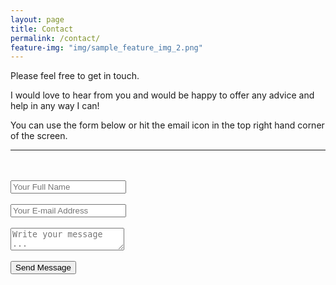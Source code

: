 ```yaml
---
layout: page
title: Contact
permalink: /contact/
feature-img: "img/sample_feature_img_2.png"
---
```

Please feel free to get in touch.

I would love to hear from you and would be happy to offer any advice and help in any way I can!

You can use the form below or hit the email icon in the top right hand corner of the screen.
<hr color="gray">
<!-- The action attribute defines the action to be performed when the form is submitted. -->
<!-- Normally, the form data is sent to a web page on the server when the user clicks on the submit button. -->
<!-- The form-handler is typically a server page with a script for processing input data. -->
<form action="https://getsimpleform.com/messages?form_api_token=de85fca5406099e946210cda2d92b29f" method="post">
  <!-- the redirect_to is optional, the form will redirect to the referrer on submission -->
  <input type='hidden' name='redirect_to' value='http://samibirnbaum.com/thank-you' />
  <br/><br/>
  <input type='text' name='name' placeholder='Your Full Name' />
  <br/><br/>
  <input type='email' name='email' placeholder='Your E-mail Address' />
  <br/><br/>
  <textarea name='message' placeholder='Write your message ...'></textarea>
  <br/><br/>
  <input type='submit' value='Send Message' />
</form>